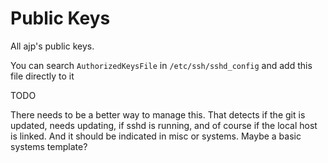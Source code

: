# Public Keys

All ajp's public keys.

You can search `AuthorizedKeysFile` in `/etc/ssh/sshd_config` and add this file directly to it


TODO

There needs to be a better way to manage this. That detects if the git is updated, needs updating, if sshd is running, and of course if the local host is linked. And it should be indicated in misc or systems. Maybe a basic systems template?
